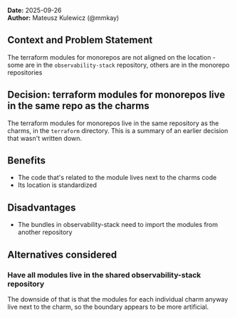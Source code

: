 **Date:** 2025-09-26<br/>
**Author:** Mateusz Kulewicz (@mmkay)

## Context and Problem Statement

The terraform modules for monorepos are not aligned on the location - some are in the `observability-stack` repository, others are in the monorepo repositories

## Decision: terraform modules for monorepos live in the same repo as the charms

The terraform modules for monorepos live in the same repository as the charms, in the `terraform` directory. This is a summary of an earlier decision that wasn't written down.

## Benefits

- The code that's related to the module lives next to the charms code
- Its location is standardized

## Disadvantages

- The bundles in observability-stack need to import the modules from another repository

## Alternatives considered

### Have all modules live in the shared observability-stack repository

The downside of that is that the modules for each individual charm anyway live next to the charm, so the boundary appears to be more artificial.